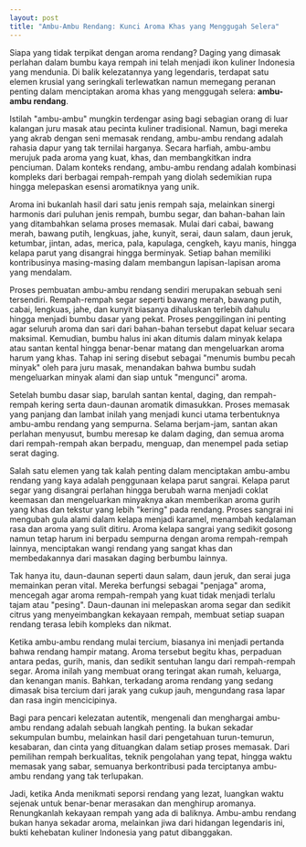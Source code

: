 ```yaml
---
layout: post
title: "Ambu-Ambu Rendang: Kunci Aroma Khas yang Menggugah Selera"
---
```


Siapa yang tidak terpikat dengan aroma rendang? Daging yang dimasak perlahan dalam bumbu kaya rempah ini telah menjadi ikon kuliner Indonesia yang mendunia. Di balik kelezatannya yang legendaris, terdapat satu elemen krusial yang seringkali terlewatkan namun memegang peranan penting dalam menciptakan aroma khas yang menggugah selera: **ambu-ambu rendang**.

Istilah "ambu-ambu" mungkin terdengar asing bagi sebagian orang di luar kalangan juru masak atau pecinta kuliner tradisional. Namun, bagi mereka yang akrab dengan seni memasak rendang, ambu-ambu rendang adalah rahasia dapur yang tak ternilai harganya. Secara harfiah, ambu-ambu merujuk pada aroma yang kuat, khas, dan membangkitkan indra penciuman. Dalam konteks rendang, ambu-ambu rendang adalah kombinasi kompleks dari berbagai rempah-rempah yang diolah sedemikian rupa hingga melepaskan esensi aromatiknya yang unik.

Aroma ini bukanlah hasil dari satu jenis rempah saja, melainkan sinergi harmonis dari puluhan jenis rempah, bumbu segar, dan bahan-bahan lain yang ditambahkan selama proses memasak. Mulai dari cabai, bawang merah, bawang putih, lengkuas, jahe, kunyit, serai, daun salam, daun jeruk, ketumbar, jintan, adas, merica, pala, kapulaga, cengkeh, kayu manis, hingga kelapa parut yang disangrai hingga berminyak. Setiap bahan memiliki kontribusinya masing-masing dalam membangun lapisan-lapisan aroma yang mendalam.

Proses pembuatan ambu-ambu rendang sendiri merupakan sebuah seni tersendiri. Rempah-rempah segar seperti bawang merah, bawang putih, cabai, lengkuas, jahe, dan kunyit biasanya dihaluskan terlebih dahulu hingga menjadi bumbu dasar yang pekat. Proses penggilingan ini penting agar seluruh aroma dan sari dari bahan-bahan tersebut dapat keluar secara maksimal. Kemudian, bumbu halus ini akan ditumis dalam minyak kelapa atau santan kental hingga benar-benar matang dan mengeluarkan aroma harum yang khas. Tahap ini sering disebut sebagai "menumis bumbu pecah minyak" oleh para juru masak, menandakan bahwa bumbu sudah mengeluarkan minyak alami dan siap untuk "mengunci" aroma.

Setelah bumbu dasar siap, barulah santan kental, daging, dan rempah-rempah kering serta daun-daunan aromatik dimasukkan. Proses memasak yang panjang dan lambat inilah yang menjadi kunci utama terbentuknya ambu-ambu rendang yang sempurna. Selama berjam-jam, santan akan perlahan menyusut, bumbu meresap ke dalam daging, dan semua aroma dari rempah-rempah akan berpadu, menguap, dan menempel pada setiap serat daging.

Salah satu elemen yang tak kalah penting dalam menciptakan ambu-ambu rendang yang kaya adalah penggunaan kelapa parut sangrai. Kelapa parut segar yang disangrai perlahan hingga berubah warna menjadi coklat keemasan dan mengeluarkan minyaknya akan memberikan aroma gurih yang khas dan tekstur yang lebih "kering" pada rendang. Proses sangrai ini mengubah gula alami dalam kelapa menjadi karamel, menambah kedalaman rasa dan aroma yang sulit ditiru. Aroma kelapa sangrai yang sedikit gosong namun tetap harum ini berpadu sempurna dengan aroma rempah-rempah lainnya, menciptakan wangi rendang yang sangat khas dan membedakannya dari masakan daging berbumbu lainnya.

Tak hanya itu, daun-daunan seperti daun salam, daun jeruk, dan serai juga memainkan peran vital. Mereka berfungsi sebagai "penjaga" aroma, mencegah agar aroma rempah-rempah yang kuat tidak menjadi terlalu tajam atau "pesing". Daun-daunan ini melepaskan aroma segar dan sedikit citrus yang menyeimbangkan kekayaan rempah, membuat setiap suapan rendang terasa lebih kompleks dan nikmat.

Ketika ambu-ambu rendang mulai tercium, biasanya ini menjadi pertanda bahwa rendang hampir matang. Aroma tersebut begitu khas, perpaduan antara pedas, gurih, manis, dan sedikit sentuhan langu dari rempah-rempah segar. Aroma inilah yang membuat orang teringat akan rumah, keluarga, dan kenangan manis. Bahkan, terkadang aroma rendang yang sedang dimasak bisa tercium dari jarak yang cukup jauh, mengundang rasa lapar dan rasa ingin mencicipinya.

Bagi para pencari kelezatan autentik, mengenali dan menghargai ambu-ambu rendang adalah sebuah langkah penting. Ia bukan sekadar sekumpulan bumbu, melainkan hasil dari pengetahuan turun-temurun, kesabaran, dan cinta yang dituangkan dalam setiap proses memasak. Dari pemilihan rempah berkualitas, teknik pengolahan yang tepat, hingga waktu memasak yang sabar, semuanya berkontribusi pada terciptanya ambu-ambu rendang yang tak terlupakan.

Jadi, ketika Anda menikmati seporsi rendang yang lezat, luangkan waktu sejenak untuk benar-benar merasakan dan menghirup aromanya. Renungkanlah kekayaan rempah yang ada di baliknya. Ambu-ambu rendang bukan hanya sekadar aroma, melainkan jiwa dari hidangan legendaris ini, bukti kehebatan kuliner Indonesia yang patut dibanggakan.
